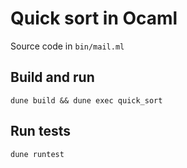 # Quick sort in Ocaml
Source code in `bin/mail.ml`

## Build and run
`dune build && dune exec quick_sort`

## Run tests
`dune runtest`